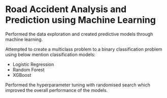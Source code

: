 # Road Accident Analysis and Prediction using Machine Learning 

Performed the data exploration and created predictive models through machine learning. 

Attempted to create a multiclass problem to a binary classification problem using below mention classification models:
* Logistic Regression
* Random Forest
* XGBoost

Performed the hyperparameter tuning with randomised search which improved the overall performance of the models.

